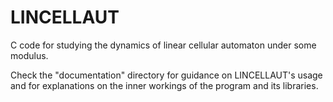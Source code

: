# LINCELLAUT
C code for studying the dynamics of linear cellular automaton under some modulus.

Check the "documentation" directory for guidance on LINCELLAUT's usage and for explanations on the inner workings of the program and its libraries.